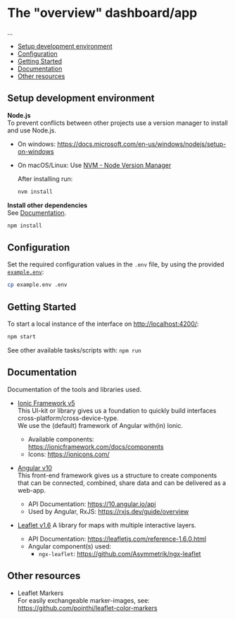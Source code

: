 # The "overview" dashboard/app

...

- [Setup development environment](#setup-development-environment)
- [Configuration](#configuration)
- [Getting Started](#getting-started)
- [Documentation](#documentation)
- [Other resources](#other-resources)

## Setup development environment

**Node.js**  
To prevent conflicts between other projects use a version manager to install and use Node.js.

- On windows: <https://docs.microsoft.com/en-us/windows/nodejs/setup-on-windows>
- On macOS/Linux: Use [NVM - Node Version Manager](http://nvm.sh/)

  After installing run:

  ```sh
  nvm install
  ```

**Install other dependencies**  
See [Documentation](#documentation).

```sh
npm install
```

## Configuration

Set the required configuration values in the `.env` file, by using the provided [`example.env`](example.env):

```sh
cp example.env .env
```

## Getting Started

To start a local instance of the interface on <http://localhost:4200/>:

```sh
npm start
```

See other available tasks/scripts with: `npm run`

## Documentation

Documentation of the tools and libraries used.

- [Ionic Framework v5](https://ionicframework.com/docs/)  
  This UI-kit or library gives us a foundation to quickly build interfaces cross-platform/cross-device-type.  
  We use the (default) framework of Angular with(in) Ionic.

  - Available components: <https://ionicframework.com/docs/components>
  - Icons: <https://ionicons.com/>

- [Angular v10](https://v10.angular.io/docs)  
  This front-end framework gives us a structure to create components that can be connected, combined, share data and can be delivered as a web-app.

  - API Documentation: <https://10.angular.io/api>
  - Used by Angular, RxJS: <https://rxjs.dev/guide/overview>

- [Leaflet v1.6](https://leafletjs.com/)
  A library for maps with multiple interactive layers.
  - API Documentation: <https://leafletjs.com/reference-1.6.0.html>
  - Angular component(s) used:
    - `ngx-leaflet`: <https://github.com/Asymmetrik/ngx-leaflet>

## Other resources

- Leaflet Markers  
  For easily exchangeable marker-images, see: <https://github.com/pointhi/leaflet-color-markers>
